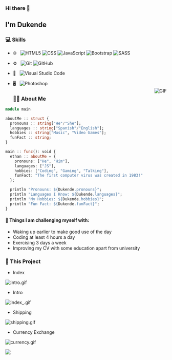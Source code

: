 ### Hi there 👋<h2> I'm Dukende</h2>

<h3> 💻 Skills </h3>
 
- 🌐 &nbsp;
  ![HTML5](https://img.shields.io/badge/-HTML5-333333?style=flat&logo=HTML5)
  ![CSS](https://img.shields.io/badge/-CSS-333333?style=flat&logo=CSS3&logoColor=1572B6)
  ![JavaScript](https://img.shields.io/badge/-JavaScript-333333?style=flat&logo=javascript)
  ![Bootstrap](https://img.shields.io/badge/-Bootstrap-333333?style=flat&logo=bootstrap&logoColor=563D7C)
  ![SASS](https://img.shields.io/badge/-Sass-cc6699?style=flat&logo=sass&logoColor=ffffff)
- ⚙️ &nbsp;
  ![Git](https://img.shields.io/badge/-Git-333333?style=flat&logo=git)
  ![GitHub](https://img.shields.io/badge/-GitHub-333333?style=flat&logo=github)
- 🔧 &nbsp;
  ![Visual Studio Code](https://img.shields.io/badge/-Visual%20Studio%20Code-333333?style=flat&logo=visual-studio-code&logoColor=007ACC)
- 🖥 &nbsp;
  ![Photoshop](https://img.shields.io/badge/-Photoshop-333333?style=flat&logo=adobe-photoshop)
  <br/>
  <img align="right" alt="GIF" src="https://media.giphy.com/media/13HgwGsXF0aiGY/giphy.gif" />
  
  <h3> 👨‍💻 About Me </h3>

```julia
module main

aboutMe :: struct {
  pronouns :: string["He"/"She"];
  languages :: string["Spanish"/"English"];
  hobbies :: string["Music", "Video Games"];
  funFact :: string;
}

main :: func(): void {
  ethan :: aboutMe = {
    pronouns: ["He", "Him"],
    languages: ["JS"],
    hobbies: ["Coding", "Gaming", "Talking"],
    funFact: "The first computer virus was created in 1983!"
  };

  println "Pronouns: ${Dukende.pronouns}";
  println "Languages I Know: ${Dukende.languages}";
  println "My Hobbies: ${Dukende.hobbies}";
  println "Fun Fact: ${Dukende.funFact}";
}
```
#### :muscle: Things I am challenging myself with:
- Waking up earlier to make good use of the day
- Coding at least 4 hours a day
- Exercising 3 days a week
- Improving my CV with some education apart from university

<h3> 🔭 This Project</h3>

- Index

![intro.gif](https://s10.gifyu.com/images/intro.gif)

- Intro

![index_.gif](https://s10.gifyu.com/images/index_.gif)

- Shipping 

![shipping.gif](https://s10.gifyu.com/images/shipping.gif)

- Currency Exchange

![currency.gif](https://s10.gifyu.com/images/currency.gif)

<img src="https://imgur.com/rilHVxA.png"/>